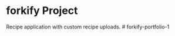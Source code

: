 # forkify Project

Recipe application with custom recipe uploads.
#   f o r k i f y - p o r t f o l i o - 1  
 